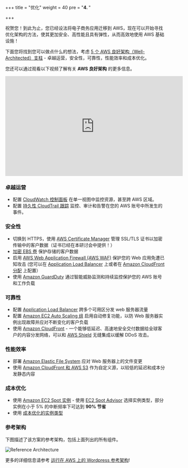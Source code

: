 +++
title = "优化"
weight = 40
pre = "<b>4. </b>"

+++


祝贺您！到此为止，您已经设法将电子商务应用迁移到 AWS，现在可以开始寻找优化架构的方法，使其更加安全、高性能且具有弹性，从而高效地使用 AWS 基础设施！

下面您将找到您可以做点什么的想法，考虑 <a href="https://aws.amazon.com/cn/architecture/well-architected/" target="_blank">5 个 AWS 良好架构（Well-Architected）支柱</a> - 卓越运营，安全性，可靠性，性能效率和成本优化。

您还可以通过观看以下视频了解有关 **AWS 良好架构** 的更多信息。
<center>
<iframe width="560" height="315" src="https://www.youtube-nocookie.com/embed/MfxF-FYEFjY" frameborder="0" allow="accelerometer; autoplay; encrypted-media; gyroscope; picture-in-picture" allowfullscreen></iframe>
</center>

### 卓越运营

- 配置 <a href="https://docs.aws.amazon.com/zh_cn/AmazonCloudWatch/latest/monitoring/CloudWatch_Dashboards.html" target="_blank">CloudWatch 控制面板</a> 在单一视图中监控资源，甚至跨 AWS 区域。
- 配置 <a href="https://docs.aws.amazon.com/zh_cn/awscloudtrail/latest/userguide/cloudtrail-create-and-update-a-trail.html" target="_blank">持久性 CloudTrail 跟踪</a> 监控、审计和告警在您的 AWS 账号中所发生的事件。

### 安全性  
- 切换到 HTTPS，使用 <a href="https://aws.amazon.com/cn/certificate-manager/" target="_blank">AWS Certificate Manager</a> 管理 SSL/TLS 证书以加密传输中的客户数据（证书已经在本研讨会中提供！）
- <a href="https://docs.aws.amazon.com/zh_cn/AWSEC2/latest/UserGuide/EBSEncryption.html" target="_blank">加密 EBS 卷</a> 保护存储的客户数据
- 启用 <a href="https://aws.amazon.com/cn/waf/"  target="_blank">AWS Web Application Firewall (AWS WAF)</a> 保护您的 Web 应用免遭已知攻击 (您可以在 <a href="https://aws.amazon.com/blogs/aws/aws-web-application-firewall-waf-for-application-load-balancers/" target="_blank">Application Load Balancer</a> 上或者在 <a href="https://docs.aws.amazon.com/zh_cn/waf/latest/developerguide/cloudfront-features.html" target="_blank">Amazon CloudFront 分配</a> 上配置）
- 使用 <a href="https://aws.amazon.com/cn/guardduty/" target="_blank">Amazon GuardDuty</a> 通过智能威胁监测和持续监控保护您的 AWS 账号和工作负载

### 可靠性
- 配置 <a href="https://docs.aws.amazon.com/zh_cn/elasticloadbalancing/latest/application/create-application-load-balancer.html" target="_blank">Application Load Balancer</a> 跨多个可用区分发 web 服务器流量
- 配置 <a href="https://docs.aws.amazon.com/zh_cn/autoscaling/ec2/userguide/GettingStartedTutorial.html" target="_blank">Amazon EC2 Auto Scaling 组</a> 启用自动修复功能，以防 Web 服务器实例出现故障并应对不断变化的客户负载
- 使用 <a href="https://docs.aws.amazon.com/zh_cn/AmazonCloudFront/latest/DeveloperGuide/distribution-working-with.html" target="_blank">Amazon CloudFront</a> - 一个能够低延迟、高速地安全交付数据给全球客户的内容分发网络，可以和 <a href="https://aws.amazon.com/cn/shield/" target="_blank">AWS Shield</a> 无缝集成以缓解 DDoS 攻击。

### 性能效率
- 部署 <a href="https://docs.aws.amazon.com/zh_cn/efs/latest/ug/getting-started.html" target="_blank">Amazon Elastic File System</a> 应对 Web 服务器上的文件变更
- 使用 <a href="https://aws.amazon.com/blogs/networking-and-content-delivery/amazon-s3-amazon-cloudfront-a-match-made-in-the-cloud/" target="_blank">Amazon CloudFront 和 AWS S3</a> 作为自定义源，以较低的延迟和成本分发静态内容

### 成本优化
- 使用 <a href="https://aws.amazon.com/cn/ec2/spot/" target="_blank">Amazon EC2 Spot 实例</a> - 使用 <a href="https://aws.amazon.com/cn/ec2/spot/instance-advisor/" target="_blank">EC2 Spot Advisor</a> 选择实例类型，部分实例在小于 5% 的中断频率下可达到 **90% 节省**
- 使用 <a href="https://aws.amazon.com/cn/ec2/spot/pricing/" target="_blank">成本优化的实例类型</a>

### 参考架构

下图描述了该方案的参考架构，包括上面列出的所有组件。

![Reference Architecture](/opt/aws-ref-arch.png)

更多的详细信息请参考 <a href="https://github.com/aws-samples/aws-refarch-wordpress" target="_blank">运行在 AWS 上的 Wordpress 参考架构</a>!
